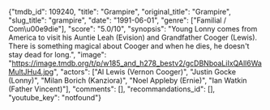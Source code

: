 {"tmdb_id": 109240, "title": "Grampire", "original_title": "Grampire", "slug_title": "grampire", "date": "1991-06-01", "genre": ["Familial / Com\u00e9die"], "score": "5.0/10", "synopsis": "Young Lonny comes from America to visit his Auntie Leah (Evision) and Grandfather Cooger (Lewis). There is something magical about Cooger and when he dies, he doesn't stay dead for long.", "image": "https://image.tmdb.org/t/p/w185_and_h278_bestv2/gcDBNboaLiIxQAll6WaMultJHu4.jpg", "actors": ["Al Lewis (Vernon Cooger)", "Justin Gocke (Lonny)", "Milan Borich (Kanziora)", "Noel Appleby (Ernie)", "Ian Watkin (Father Vincent)"], "comments": [], "recommandations_id": [], "youtube_key": "notfound"}